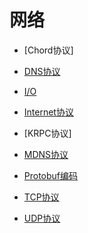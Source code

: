 # 网络

- [Chord协议]

- [DNS协议](dns.md)

- [I/O](io.md)

- [Internet协议](ip.md)

- [KRPC协议]

- [MDNS协议](mdns.md)

- [Protobuf编码](protobuf.md)

- [TCP协议](tcp.md)

- [UDP协议](udp.md)

  


